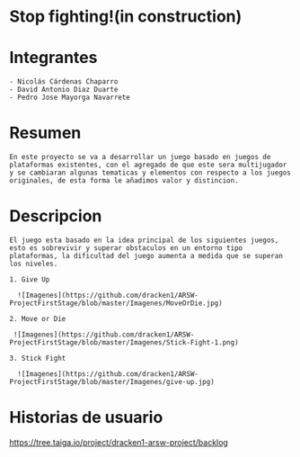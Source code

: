# Stop fighting!(in construction)

# Integrantes
  ```
  - Nicolás Cárdenas Chaparro
  - David Antonio Diaz Duarte
  - Pedro Jose Mayorga Navarrete
  ```
# Resumen
`
En este proyecto se va a desarrollar un juego basado en juegos de plataformas existentes, con el agregado de que este sera multijugador y se cambiaran algunas tematicas y elementos con respecto a los juegos originales, de esta forma le añadimos valor y distincion.
`
# Descripcion

`El juego esta basado en la idea principal de los siguientes juegos, esto es sobrevivir y superar obstaculos en un entorno tipo plataformas, la dificultad del juego aumenta a medida que se superan los niveles.`
  
    1. Give Up
  
      ![Imagenes](https://github.com/dracken1/ARSW-ProjectFirstStage/blob/master/Imagenes/MoveOrDie.jpg)
  
    2. Move or Die
  
     ![Imagenes](https://github.com/dracken1/ARSW-ProjectFirstStage/blob/master/Imagenes/Stick-Fight-1.png)
  
    3. Stick Fight   
    
      ![Imagenes](https://github.com/dracken1/ARSW-ProjectFirstStage/blob/master/Imagenes/give-up.jpg)

# Historias de usuario

https://tree.taiga.io/project/dracken1-arsw-project/backlog
